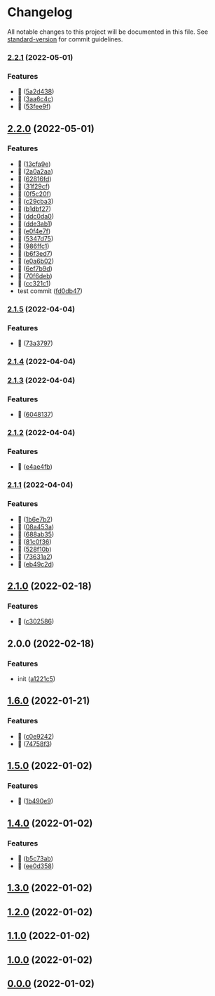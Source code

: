 # Changelog

All notable changes to this project will be documented in this file. See [standard-version](https://github.com/conventional-changelog/standard-version) for commit guidelines.

### [2.2.1](https://github.com/visionworksco/nodejs-middleware/compare/v2.2.0...v2.2.1) (2022-05-01)


### Features

* :rocket: ([5a2d438](https://github.com/visionworksco/nodejs-middleware/commit/5a2d438fde2a4f0840895af89564b74a48697cce))
* :rocket: ([3aa6c4c](https://github.com/visionworksco/nodejs-middleware/commit/3aa6c4c93f5890eec722eb5bccdbf274cdc33f72))
* :rocket: ([53fee9f](https://github.com/visionworksco/nodejs-middleware/commit/53fee9f3712b5838109b9913f9008845f3191ae5))

## [2.2.0](https://github.com/visionworksco/nodejs-middleware/compare/v2.1.5...v2.2.0) (2022-05-01)


### Features

* :rocket: ([13cfa9e](https://github.com/visionworksco/nodejs-middleware/commit/13cfa9e95cf397c995abedfca8a696840acc1749))
* :rocket: ([2a0a2aa](https://github.com/visionworksco/nodejs-middleware/commit/2a0a2aaecc2f4ef6d3ea23cf3b5cfd5da207ef26))
* :rocket: ([62816fd](https://github.com/visionworksco/nodejs-middleware/commit/62816fdc51afed7ad40927970d48fa8b2a3871fc))
* :rocket: ([31f29cf](https://github.com/visionworksco/nodejs-middleware/commit/31f29cf873882d0308c581c1c903631a9022adaf))
* :rocket: ([0f5c20f](https://github.com/visionworksco/nodejs-middleware/commit/0f5c20f94e381e2a36694d79403e02b581ae576b))
* :rocket: ([c29cba3](https://github.com/visionworksco/nodejs-middleware/commit/c29cba3b8082726b2074d27e20a67ef591bd0004))
* :rocket: ([b1dbf27](https://github.com/visionworksco/nodejs-middleware/commit/b1dbf27eb48650df1ab53f79ea3a3d5cd8bf2a5a))
* :rocket: ([ddc0da0](https://github.com/visionworksco/nodejs-middleware/commit/ddc0da0ab132cb00d7ed54848529571de75884a3))
* :rocket: ([dde3ab1](https://github.com/visionworksco/nodejs-middleware/commit/dde3ab111066cb8edaf9122dc488a52d5bb51053))
* :rocket: ([e0f4e7f](https://github.com/visionworksco/nodejs-middleware/commit/e0f4e7f7bc2f6435a987913384ce5eb4413ee093))
* :rocket: ([5347d75](https://github.com/visionworksco/nodejs-middleware/commit/5347d752eea8296ea77af98fcdc58ead4b455f55))
* :rocket: ([986ffc1](https://github.com/visionworksco/nodejs-middleware/commit/986ffc1b264005b140b9bc10481c6ea4a9068305))
* :rocket: ([b6f3ed7](https://github.com/visionworksco/nodejs-middleware/commit/b6f3ed7e6363dab5c2737ee782512343035bdc92))
* :rocket: ([e0a6b02](https://github.com/visionworksco/nodejs-middleware/commit/e0a6b02d7992319ff026b72590f358014779128e))
* :rocket: ([6ef7b9d](https://github.com/visionworksco/nodejs-middleware/commit/6ef7b9d9dca3ff8a2a31d362ebbd38cd7c0c8cd6))
* :rocket: ([70f6deb](https://github.com/visionworksco/nodejs-middleware/commit/70f6deb4e9fbaf5620171a04420c09b3580f7287))
* :rocket: ([cc321c1](https://github.com/visionworksco/nodejs-middleware/commit/cc321c1c8e372d8d05477eea93e5d330865afd30))
* test commit ([fd0db47](https://github.com/visionworksco/nodejs-middleware/commit/fd0db473d5ac5c0eadb3c6597adb6ab89d46a9b7))

### [2.1.5](https://github.com/visionworksco/nodejs-middleware/compare/v2.1.4...v2.1.5) (2022-04-04)


### Features

* :rocket: ([73a3797](https://github.com/visionworksco/nodejs-middleware/commit/73a379796aad7c43a4df6a0355377c347c9c019d))

### [2.1.4](https://github.com/visionworksco/nodejs-middleware/compare/v2.1.3...v2.1.4) (2022-04-04)

### [2.1.3](https://github.com/visionworksco/nodejs-middleware/compare/v2.1.2...v2.1.3) (2022-04-04)


### Features

* :rocket: ([6048137](https://github.com/visionworksco/nodejs-middleware/commit/604813744960126e7b5b76ee68d33cdd03b4f0d9))

### [2.1.2](https://github.com/visionworksco/nodejs-middleware/compare/v2.1.1...v2.1.2) (2022-04-04)


### Features

* :rocket: ([e4ae4fb](https://github.com/visionworksco/nodejs-middleware/commit/e4ae4fbfa9b6ea885aa4d76f6dac5a7798caafd9))

### [2.1.1](https://github.com/visionworksco/nodejs-middleware/compare/v2.1.0...v2.1.1) (2022-04-04)


### Features

* :rocket: ([1b6e7b2](https://github.com/visionworksco/nodejs-middleware/commit/1b6e7b23f691480877c4000d2c10262a4b5859ac))
* :rocket: ([08a453a](https://github.com/visionworksco/nodejs-middleware/commit/08a453af1162061ab0628108e3ab7e79f90b3b19))
* :rocket: ([688ab35](https://github.com/visionworksco/nodejs-middleware/commit/688ab35d1e9bda9ab923935131edbe82024015ca))
* :rocket: ([81c0f36](https://github.com/visionworksco/nodejs-middleware/commit/81c0f36e300a53b2c36758cc0e756283a12f4a8a))
* :rocket: ([528f10b](https://github.com/visionworksco/nodejs-middleware/commit/528f10bd26e032c1e1cc73d20f0b4984546d3d55))
* :rocket: ([73631a2](https://github.com/visionworksco/nodejs-middleware/commit/73631a26c035becbd6a0cec99492b75d1931dfd5))
* :rocket: ([eb49c2d](https://github.com/visionworksco/nodejs-middleware/commit/eb49c2d9170a8b94af587d8682cce7e94eb74e03))

## [2.1.0](https://github.com/visionworksco/nodejs-middleware/compare/v2.0.0...v2.1.0) (2022-02-18)


### Features

* :rocket: ([c302586](https://github.com/visionworksco/nodejs-middleware/commit/c302586483f79459992c43628fd045820d3d4ecf))

## 2.0.0 (2022-02-18)


### Features

* init ([a1221c5](https://github.com/visionworksco/nodejs-middleware/commit/a1221c57b394e94681472717c2c921cae3fde88c))

## [1.6.0](https://github.com/visionworksco/expressjs-middleware/compare/v1.5.0...v1.6.0) (2022-01-21)

### Features

- :rocket: ([c0e9242](https://github.com/visionworksco/expressjs-middleware/commit/c0e9242e86cfd067f71b98eca034322adabe3118))
- :rocket: ([74758f3](https://github.com/visionworksco/expressjs-middleware/commit/74758f3b6c08759d5c0c0b3e2e17860bec22b826))

## [1.5.0](https://github.com/visionworksco/expressjs-middleware/compare/v1.4.0...v1.5.0) (2022-01-02)

### Features

- :rocket: ([1b490e9](https://github.com/visionworksco/expressjs-middleware/commit/1b490e9bf733f46094b39596083d5b7b6857da9c))

## [1.4.0](https://github.com/visionworksco/expressjs-middleware/compare/v1.3.0...v1.4.0) (2022-01-02)

### Features

- :rocket: ([b5c73ab](https://github.com/visionworksco/expressjs-middleware/commit/b5c73abffd960522860a061dac787edccc9b443f))
- :rocket: ([ee0d358](https://github.com/visionworksco/expressjs-middleware/commit/ee0d358e1b08257eaec1048604c4c1ce385205de))

## [1.3.0](https://github.com/visionworksco/expressjs-middleware/compare/v1.0.0...v1.3.0) (2022-01-02)

## [1.2.0](https://github.com/visionworksco/expressjs-middleware/compare/v1.0.0...v1.2.0) (2022-01-02)

## [1.1.0](https://github.com/visionworksco/expressjs-middleware/compare/v1.0.0...v1.1.0) (2022-01-02)

## [1.0.0](https://github.com/visionworksco/expressjs-middleware/compare/v0.0.0...v1.0.0) (2022-01-02)

## [0.0.0](https://github.com/visionworksco/expressjs-middleware/compare/v2.1.1...v0.0.0) (2022-01-02)
